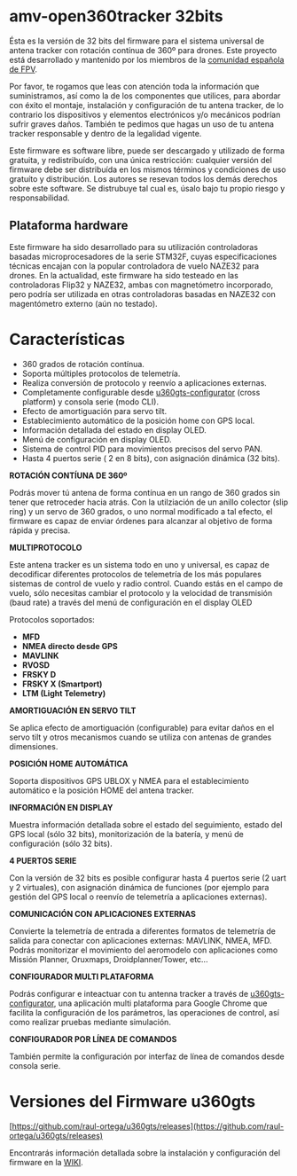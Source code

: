 # amv-open360tracker 32bits 

Ésta es la versión de 32 bits del firmware para el sistema universal de antena tracker con rotación contínua de 360º para drones. Este proyecto está desarrollado y mantenido por los miembros de la [comunidad española de FPV](http://www.aeromodelismovirtual.com/showthread.php?t=34530).

Por favor, te rogamos que leas con atención toda la información que suministramos, así como la de los componentes que utilices, para abordar con éxito el montaje, instalación y configuración de tu antena tracker, de lo contrario los dispositivos y elementos electrónicos y/o mecánicos podrían sufrir graves daños. También te pedimos que hagas un uso de tu antena tracker responsable y dentro de la legalidad vigente.

Este firmware es software libre, puede ser descargado y utilizado de forma gratuita, y redistribuído, con una única restricción: cualquier versión del firmware debe ser distribuída en los mismos términos y condiciones de uso gratuíto y distribución. Los autores se resevan todos los demás derechos sobre este software. Se distrubuye tal cual es, úsalo bajo tu propio riesgo y responsabilidad.

## Plataforma hardware

Este firmware ha sido desarrollado para su utilización controladoras basadas microprocesadores de la serie STM32F, cuyas especificaciones técnicas encajan con la popular controladora de vuelo NAZE32 para drones. En la actualidad, este firmware ha sido testeado en las controladoras Flip32 y NAZE32, ambas con magnetómetro incorporado, pero podría ser utilizada en otras controladoras basadas en NAZE32 con magentómetro externo (aún no testado).

# Características

* 360 grados de rotación contínua.
* Soporta múltiples protocolos de telemetría.
* Realiza conversión de protocolo y reenvío a aplicaciones externas.
* Completamente configurable desde [u360gts-configurator](https://github.com/raul-ortega/u360gts-configurator) (cross platform) y consola serie (modo CLI).
* Efecto de amortiguación para servo tilt.
* Establecimiento automático de la posición home con GPS local.
* Información detallada del estado en display OLED.
* Menú de configuración en display OLED.
* Sistema de control PID para movimientos precisos del servo PAN. 
* Hasta 4 puertos serie ( 2 en 8 bits), con asignación dinámica (32 bits). 

**ROTACIÓN CONTÍUNA DE 360º**

Podrás mover tú antena de forma contínua en un rango de 360 grados sin tener que retroceder hacia atrás. Con la utilziación de un anillo colector (slip ring) y un servo de 360 grados, o uno normal modificado a tal efecto, el firmware es capaz de enviar órdenes para alcanzar al objetivo de forma rápida y precisa.

**MULTIPROTOCOLO**

Este antena tracker es un sistema todo en uno y universal, es capaz de decodificar diferentes protocolos de telemetría de los más populares sistemas de control de vuelo y radio control. Cuando estás en el campo de vuelo, sólo necesitas cambiar el protocolo y la velocidad de transmisión (baud rate) a través del menú de configuración en el display OLED

Protocolos soportados:

- **MFD** 
- **NMEA directo desde GPS**
- **MAVLINK**
- **RVOSD**
- **FRSKY D**
- **FRSKY X (Smartport)**
- **LTM (Light Telemetry)**

**AMORTIGUACIÓN EN SERVO TILT**

Se aplica efecto de amortiguación (configurable) para evitar daños en el servo tilt y otros mecanismos cuando se utiliza con antenas de grandes dimensiones. 


**POSICIÓN HOME AUTOMÁTICA**

Soporta dispositivos GPS UBLOX y NMEA para el establecimiento automático e la posición HOME del antena tracker.


**INFORMACIÓN EN DISPLAY**

Muestra información detallada sobre el estado del seguimiento, estado del GPS local (sólo 32 bits), monitorización de la batería, y menú de configuración (sólo 32 bits).


**4 PUERTOS SERIE**

Con la versión de 32 bits es posible configurar hasta 4 puertos serie (2 uart y 2 virtuales), con asignación dinámica de funciones (por ejemplo para gestión del GPS local o reenvío de telemetría a aplicaciones externas).


**COMUNICACIÓN CON APLICACIONES EXTERNAS**

Convierte la telemetría de entrada a diferentes formatos de telemetría de salida para conectar con aplicaciones externas: MAVLINK, NMEA, MFD. Podrás monitorizar el movimiento del aeromodelo con aplicaciones como Missión Planner, Oruxmaps, Droidplanner/Tower, etc...

**CONFIGURADOR MULTI PLATAFORMA**

Podrás configurar e inteactuar con tu antenna tracker a través de [u360gts-configurator](https://github.com/raul-ortega/u360gts-configurator), una aplicación multi plataforma para Google Chrome que facilita la configuración de los parámetros, las operaciones de control, así como realizar pruebas mediante simulación.

**CONFIGURADOR POR LÍNEA DE COMANDOS**

También permite la configuración por interfaz de línea de comandos desde consola serie.

# Versiones del Firmware u360gts

[https://github.com/raul-ortega/u360gts/releases](https://github.com/raul-ortega/u360gts/releases)

Encontrarás información detallada sobre la instalación y configuración del firmware en la [WIKI](https://github.com/raul-ortega/amv-open360tracker-32bits/wiki).
